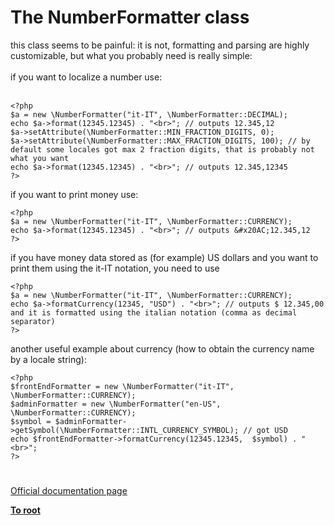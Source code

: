 # The NumberFormatter class



this class seems to be painful: it is not, formatting and parsing are highly customizable, but what you probably need is really simple:<br><br>if you want to localize a number use:<br><br>

```
<?php
$a = new \NumberFormatter("it-IT", \NumberFormatter::DECIMAL);
echo $a->format(12345.12345) . "<br>"; // outputs 12.345,12
$a->setAttribute(\NumberFormatter::MIN_FRACTION_DIGITS, 0);
$a->setAttribute(\NumberFormatter::MAX_FRACTION_DIGITS, 100); // by default some locales got max 2 fraction digits, that is probably not what you want
echo $a->format(12345.12345) . "<br>"; // outputs 12.345,12345
?>
```


if you want to print money use:



```
<?php
$a = new \NumberFormatter("it-IT", \NumberFormatter::CURRENCY);
echo $a->format(12345.12345) . "<br>"; // outputs &#x20AC;12.345,12
?>
```


if you have money data stored as (for example) US dollars and you want to print them using the it-IT notation, you need to use



```
<?php
$a = new \NumberFormatter("it-IT", \NumberFormatter::CURRENCY);
echo $a->formatCurrency(12345, "USD") . "<br>"; // outputs $ 12.345,00 and it is formatted using the italian notation (comma as decimal separator)
?>
```


another useful example about currency (how to obtain the currency name by a locale string):



```
<?php
$frontEndFormatter = new \NumberFormatter("it-IT", \NumberFormatter::CURRENCY);
$adminFormatter = new \NumberFormatter("en-US", \NumberFormatter::CURRENCY);
$symbol = $adminFormatter->getSymbol(\NumberFormatter::INTL_CURRENCY_SYMBOL); // got USD
echo $frontEndFormatter->formatCurrency(12345.12345,  $symbol) . "<br>";
?>
```
  

#

[Official documentation page](https://www.php.net/manual/en/class.numberformatter.php)

**[To root](/README.md)**